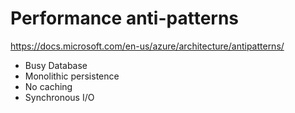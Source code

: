 # Performance anti-patterns

<https://docs.microsoft.com/en-us/azure/architecture/antipatterns/>

* Busy Database
* Monolithic persistence
* No caching
* Synchronous I/O